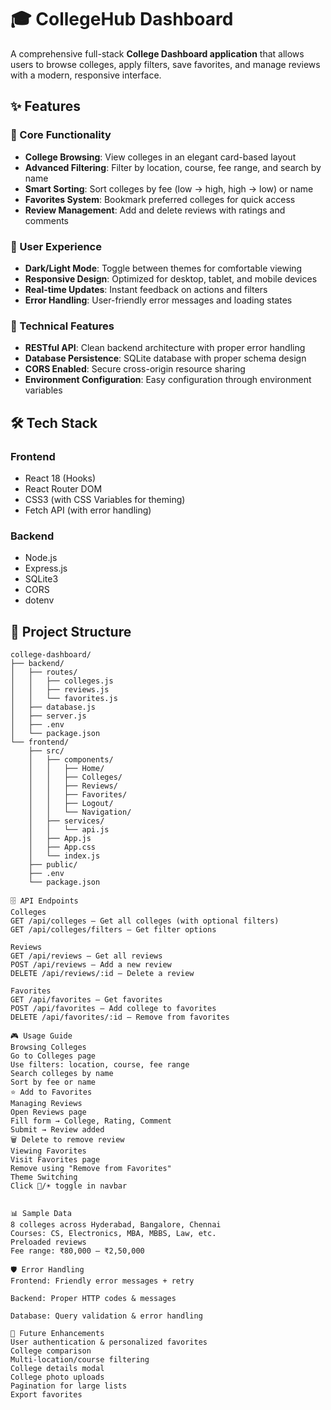 # 🎓 CollegeHub Dashboard
A comprehensive full-stack **College Dashboard application** that allows users to browse colleges, apply filters, save favorites, and manage reviews with a modern, responsive interface.

## ✨ Features

### 🎯 Core Functionality
- **College Browsing**: View colleges in an elegant card-based layout  
- **Advanced Filtering**: Filter by location, course, fee range, and search by name  
- **Smart Sorting**: Sort colleges by fee (low → high, high → low) or name  
- **Favorites System**: Bookmark preferred colleges for quick access  
- **Review Management**: Add and delete reviews with ratings and comments  

### 🎨 User Experience
- **Dark/Light Mode**: Toggle between themes for comfortable viewing  
- **Responsive Design**: Optimized for desktop, tablet, and mobile devices  
- **Real-time Updates**: Instant feedback on actions and filters  
- **Error Handling**: User-friendly error messages and loading states  

### 🔧 Technical Features
- **RESTful API**: Clean backend architecture with proper error handling  
- **Database Persistence**: SQLite database with proper schema design  
- **CORS Enabled**: Secure cross-origin resource sharing  
- **Environment Configuration**: Easy configuration through environment variables  

## 🛠 Tech Stack

### Frontend
- React 18 (Hooks)  
- React Router DOM  
- CSS3 (with CSS Variables for theming)  
- Fetch API (with error handling)  

### Backend
- Node.js  
- Express.js  
- SQLite3  
- CORS  
- dotenv  

## 📁 Project Structure

```text
college-dashboard/
├── backend/
│   ├── routes/
│   │   ├── colleges.js
│   │   ├── reviews.js
│   │   └── favorites.js
│   ├── database.js
│   ├── server.js
│   ├── .env
│   └── package.json
└── frontend/
    ├── src/
    │   ├── components/
    │   │   ├── Home/
    │   │   ├── Colleges/
    │   │   ├── Reviews/
    │   │   ├── Favorites/
    │   │   ├── Logout/
    │   │   └── Navigation/
    │   ├── services/
    │   │   └── api.js
    │   ├── App.js
    │   ├── App.css
    │   └── index.js
    ├── public/
    ├── .env
    └── package.json

🗄 API Endpoints
Colleges
GET /api/colleges – Get all colleges (with optional filters)
GET /api/colleges/filters – Get filter options

Reviews
GET /api/reviews – Get all reviews
POST /api/reviews – Add a new review
DELETE /api/reviews/:id – Delete a review

Favorites
GET /api/favorites – Get favorites
POST /api/favorites – Add college to favorites
DELETE /api/favorites/:id – Remove from favorites

🎮 Usage Guide
Browsing Colleges
Go to Colleges page
Use filters: location, course, fee range
Search colleges by name
Sort by fee or name
⭐ Add to Favorites
Managing Reviews
Open Reviews page
Fill form → College, Rating, Comment
Submit → Review added
🗑️ Delete to remove review
Viewing Favorites
Visit Favorites page
Remove using "Remove from Favorites"
Theme Switching
Click 🌙/☀️ toggle in navbar


📊 Sample Data
8 colleges across Hyderabad, Bangalore, Chennai
Courses: CS, Electronics, MBA, MBBS, Law, etc.
Preloaded reviews
Fee range: ₹80,000 – ₹2,50,000

🛡 Error Handling
Frontend: Friendly error messages + retry

Backend: Proper HTTP codes & messages

Database: Query validation & error handling

🔮 Future Enhancements
User authentication & personalized favorites
College comparison
Multi-location/course filtering
College details modal
College photo uploads
Pagination for large lists
Export favorites









